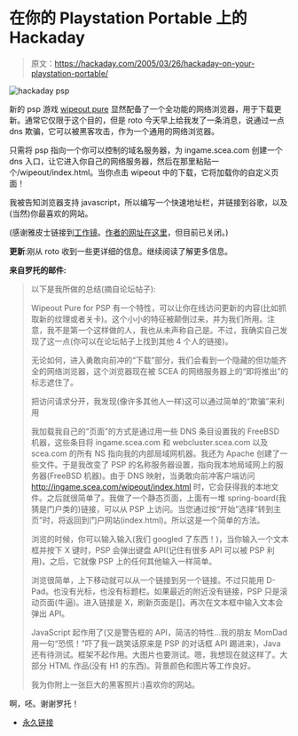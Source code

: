 # 在你的 Playstation Portable 上的 Hackaday

> 原文：<https://hackaday.com/2005/03/26/hackaday-on-your-playstation-portable/>

![hackaday psp](img/97bfcd92869200f403186a25e93e6176.png)

新的 psp 游戏 [wipeout pure](http://www.us.playstation.com/games.aspx?id=UCUS-98612) 显然配备了一个全功能的网络浏览器，用于下载更新。通常它仅限于这个目的，但是 roto 今天早上给我发了一条消息，说通过一点 dns 欺骗，它可以被黑客攻击，作为一个通用的网络浏览器。

只需将 psp 指向一个你可以控制的域名服务器，为 ingame.scea.com 创建一个 dns 入口，让它进入你自己的网络服务器，然后在那里粘贴一个/wipeout/index.html。当你点击 wipeout 中的下载，它将加载你的自定义页面！

我被告知浏览器支持 javascript，所以编写一个快速地址栏，并链接到谷歌，以及(当然)你最喜欢的网站。

(感谢雅皮士链接到[工作镜](http://www.fumanchuu.com/pspdev/)。[作者的网址在这里](http://mozy.org/psp/)，但目前已关闭。)

**更新**:刚从 roto 收到一些更详细的信息。继续阅读了解更多信息。

**来自罗托的邮件:**

> 以下是我所做的总结(摘自论坛帖子):
> 
> Wipeout Pure for PSP 有一个特性，可以让你在线访问更新的内容(比如抓取新的纹理或者关卡)。这个小小的特征被颠倒过来，并为我们所用。注意，我不是第一个这样做的人，我也从未声称自己是。不过，我确实自己发现了这一点(你可以在论坛帖子上找到其他 4 个人的链接)。
> 
> 无论如何，进入勇敢向前冲的“下载”部分，我们会看到一个隐藏的但功能齐全的网络浏览器，这个浏览器现在被 SCEA 的网络服务器上的“即将推出”的标志遮住了。
> 
> 把访问请求分开，我发现(像许多其他人一样)这可以通过简单的“欺骗”来利用
> 
> 我加载我自己的“页面”的方式是通过用一些 DNS 条目设置我的 FreeBSD 机器，这些条目将 ingame.scea.com 和 webcluster.scea.com 以及 scea.com 的所有 NS 指向我的内部局域网机器。我还为 Apache 创建了一些文件。于是我改变了 PSP 的名称服务器设置，指向我本地局域网上的服务器(FreeBSD 机器)。由于 DNS 映射，当勇敢向前冲客户端访问 http://ingame.scea.com/wipeout/index.html 时，它会获得我的本地文件。之后就很简单了。我做了一个静态页面，上面有一堆 spring-board(我猜是门户类的)链接，可以从 PSP 上访问。当您通过按“开始”选择“转到主页”时，将返回到门户网站(index.html)。所以这是一个简单的方法。
> 
> 浏览的时候，你可以输入输入(我们 googled 了东西！)，当你输入一个文本框并按下 X 键时，PSP 会弹出键盘 API(记住有很多 API 可以被 PSP 利用)。之后，它就像 PSP 上的任何其他输入一样简单。
> 
> 浏览很简单，上下移动就可以从一个链接到另一个链接。不过只能用 D-Pad。也没有光标，也没有标题栏。如果最近的附近没有链接，PSP 只是滚动页面(牛逼)。进入链接是 X，刷新页面是[]。再次在文本框中输入文本会弹出 API。
> 
> JavaScript 起作用了(又是警告框的 API，简洁的特性…我的朋友 MomDad 用一句“恐慌！”吓了我一跳笑话原来是 PSP 的对话框 API 踢进来)，Java 还有待测试。框架不起作用。大图片也要测试。嗯，我想现在就这样了。大部分 HTML 作品(没有 H1 的东西)。背景颜色和图片等工作良好。
> 
> 我为你附上一张巨大的黑客照片:)喜欢你的网站。

啊，呸。谢谢罗托！

*   [永久链接](http://mozy.org/psp/)
